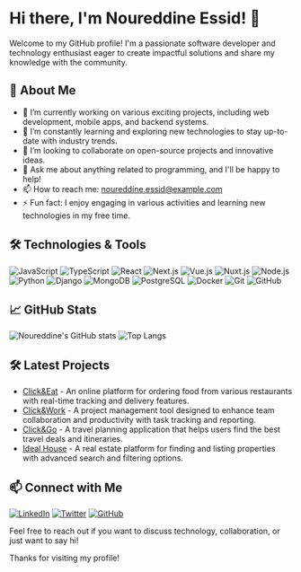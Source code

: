 # Hi there, I'm Noureddine Essid! 👋

Welcome to my GitHub profile! I'm a passionate software developer and technology enthusiast eager to create impactful solutions and share my knowledge with the community.

## 🚀 About Me

- 🔭 I’m currently working on various exciting projects, including web development, mobile apps, and backend systems.
- 🌱 I’m constantly learning and exploring new technologies to stay up-to-date with industry trends.
- 👯 I’m looking to collaborate on open-source projects and innovative ideas.
- 💬 Ask me about anything related to programming, and I'll be happy to help!
- 📫 How to reach me: [noureddine.essid@example.com](mailto:noureddine.essid@example.com)
- ⚡ Fun fact: I enjoy engaging in various activities and learning new technologies in my free time.

## 🛠️ Technologies & Tools

![JavaScript](https://img.shields.io/badge/-JavaScript-black?style=flat-square&logo=javascript)
![TypeScript](https://img.shields.io/badge/-TypeScript-007acc?style=flat-square&logo=typescript)
![React](https://img.shields.io/badge/-React-black?style=flat-square&logo=react)
![Next.js](https://img.shields.io/badge/-Next.js-black?style=flat-square&logo=next.js)
![Vue.js](https://img.shields.io/badge/-Vue.js-4FC08D?style=flat-square&logo=vue.js)
![Nuxt.js](https://img.shields.io/badge/-Nuxt.js-00C58E?style=flat-square&logo=nuxt.js)
![Node.js](https://img.shields.io/badge/-Node.js-black?style=flat-square&logo=node.js)
![Python](https://img.shields.io/badge/-Python-black?style=flat-square&logo=python)
![Django](https://img.shields.io/badge/-Django-092e20?style=flat-square&logo=django)
![MongoDB](https://img.shields.io/badge/-MongoDB-47A248?style=flat-square&logo=mongodb)
![PostgreSQL](https://img.shields.io/badge/-PostgreSQL-336791?style=flat-square&logo=postgresql)
![Docker](https://img.shields.io/badge/-Docker-2496ed?style=flat-square&logo=docker)
![Git](https://img.shields.io/badge/-Git-black?style=flat-square&logo=git)
![GitHub](https://img.shields.io/badge/-GitHub-181717?style=flat-square&logo=github)

## 📈 GitHub Stats

![Noureddine's GitHub stats](https://github-readme-stats.vercel.app/api?username=noureddineEssid&show_icons=true&theme=radical)
![Top Langs](https://github-readme-stats.vercel.app/api/top-langs/?username=noureddineEssid&layout=compact&theme=radical)

## 🛠️ Latest Projects

- [Click&Eat](https://click-and-eat.vercel.app) - An online platform for ordering food from various restaurants with real-time tracking and delivery features.
- [Click&Work](https://click-and-work.vercel.app) - A project management tool designed to enhance team collaboration and productivity with task tracking and reporting.
- [Click&Go](https://click-and-go.vercel.app) - A travel planning application that helps users find the best travel deals and itineraries.
- [Ideal House](https://ideal-house.vercel.app) - A real estate platform for finding and listing properties with advanced search and filtering options.

## 📫 Connect with Me

[![LinkedIn](https://img.shields.io/badge/LinkedIn-blue?style=flat-square&logo=linkedin)](https://www.linkedin.com/in/noureddine-essid-56499678)
[![Twitter](https://img.shields.io/badge/Twitter-blue?style=flat-square&logo=twitter)](https://x.com/essidnoureddine)
[![GitHub](https://img.shields.io/badge/GitHub-black?style=flat-square&logo=github)](https://github.com/noureddineEssid)

Feel free to reach out if you want to discuss technology, collaboration, or just want to say hi!

Thanks for visiting my profile!

